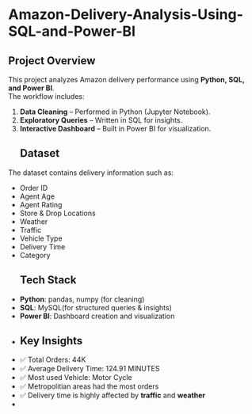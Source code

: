 # Amazon-Delivery-Analysis-Using-SQL-and-Power-BI
##  Project Overview
This project analyzes Amazon delivery performance using **Python, SQL, and Power BI**.  
The workflow includes:
1. **Data Cleaning** – Performed in Python (Jupyter Notebook).
2. **Exploratory Queries** – Written in SQL for insights.
3. **Interactive Dashboard** – Built in Power BI for visualization.
   ## Dataset
The dataset contains delivery information such as:  
- Order ID  
- Agent Age  
- Agent Rating  
- Store & Drop Locations  
- Weather  
- Traffic  
- Vehicle Type  
- Delivery Time  
- Category
  ##  Tech Stack
- **Python**: pandas, numpy (for cleaning) 
- **SQL**: MySQL(for structured queries & insights)  
- **Power BI**: Dashboard creation and visualization
- ##  Key Insights
- ✅ Total Orders: 44K
- ✅ Average Delivery Time: 124.91 MINUTES  
- ✅ Most used Vehicle: Motor Cycle
- ✅ Metropolitian areas had the most orders  
- ✅ Delivery time is highly affected by **traffic** and **weather** 
- 
